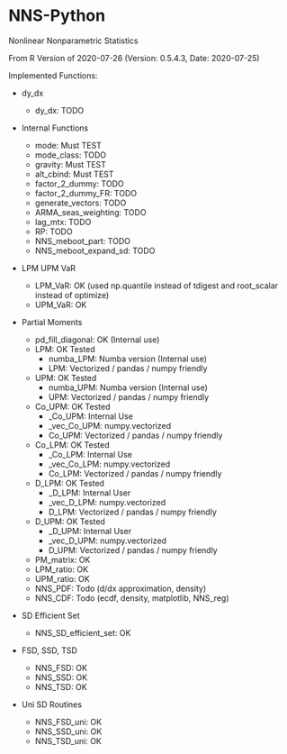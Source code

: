 # NNS-Python
Nonlinear Nonparametric Statistics

From R Version of 2020-07-26 (Version: 0.5.4.3, Date: 2020-07-25) 

Implemented Functions:

* dy_dx
    * dy_dx: TODO
    
* Internal Functions
    * mode: Must TEST
    * mode_class: TODO
    * gravity: Must TEST
    * alt_cbind: Must TEST
    * factor_2_dummy: TODO
    * factor_2_dummy_FR: TODO
    * generate_vectors: TODO
    * ARMA_seas_weighting: TODO
    * lag_mtx: TODO
    * RP: TODO
    * NNS_meboot_part: TODO
    * NNS_meboot_expand_sd: TODO

* LPM UPM VaR
    * LPM_VaR: OK (used np.quantile instead of tdigest and root_scalar instead of optimize)
    * UPM_VaR: OK

* Partial Moments
    * pd_fill_diagonal: OK (Internal use)
    * LPM: OK Tested
        * numba_LPM: Numba version (Internal use)
        * LPM: Vectorized / pandas / numpy friendly
    * UPM: OK Tested
        * numba_UPM: Numba version (Internal use)
        * UPM: Vectorized / pandas / numpy friendly
    * Co_UPM: OK Tested
        * _Co_UPM: Internal Use
        * _vec_Co_UPM: numpy.vectorized
        * Co_UPM: Vectorized / pandas / numpy friendly
    * Co_LPM: OK Tested
        * _Co_LPM: Internal Use
        * _vec_Co_LPM: numpy.vectorized
        * Co_LPM: Vectorized / pandas / numpy friendly
    * D_LPM: OK Tested
        * _D_LPM: Internal User
        * _vec_D_LPM: numpy.vectorized
        * D_LPM: Vectorized / pandas / numpy friendly 
    * D_UPM: OK Tested
        * _D_UPM: Internal User
        * _vec_D_UPM: numpy.vectorized
        * D_UPM: Vectorized / pandas / numpy friendly 
    * PM_matrix: OK
    * LPM_ratio: OK
    * UPM_ratio: OK
    * NNS_PDF: Todo (d/dx approximation, density)
    * NNS_CDF: Todo (ecdf, density, matplotlib, NNS_reg)

* SD Efficient Set
    * NNS_SD_efficient_set: OK
    
* FSD, SSD, TSD
    * NNS_FSD: OK
    * NNS_SSD: OK
    * NNS_TSD: OK

* Uni SD Routines
    * NNS_FSD_uni: OK
    * NNS_SSD_uni: OK
    * NNS_TSD_uni: OK
